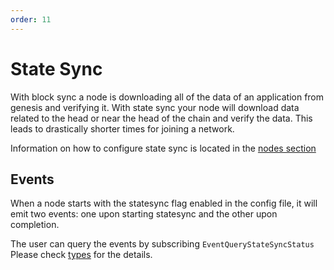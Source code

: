 ```yaml
--- 
order: 11
---
```


# State Sync

With block sync a node is downloading all of the data of an application from genesis and verifying it. 
With state sync your node will download data related to the head or near the head of the chain and verify the data. 
This leads to drastically shorter times for joining a network. 

Information on how to configure state sync is located in the [nodes section](../nodes/state-sync.md)

## Events

When a node starts with the statesync flag enabled in the config file, it will emit two events: one upon starting statesync and the other upon completion.

The user can query the events by subscribing `EventQueryStateSyncStatus`
Please check [types](https://pkg.go.dev/github.com/providenetwork/tendermint/types?utm_source=godoc#pkg-constants) for the details.